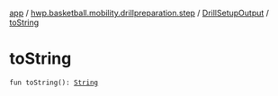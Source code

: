 [app](../../index.md) / [hwp.basketball.mobility.drillpreparation.step](../index.md) / [DrillSetupOutput](index.md) / [toString](.)

# toString

`fun toString(): `[`String`](https://kotlinlang.org/api/latest/jvm/stdlib/kotlin/-string/index.html)
